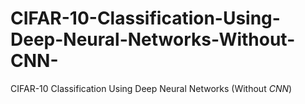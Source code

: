 # CIFAR-10-Classification-Using-Deep-Neural-Networks-Without-CNN-
CIFAR-10 Classification Using Deep Neural Networks (Without *CNN*)
